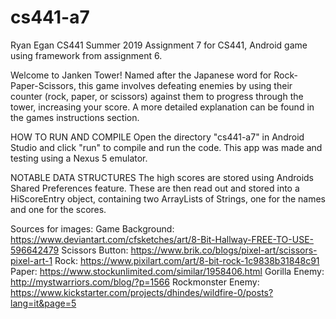 # cs441-a7
Ryan Egan
CS441 Summer 2019
Assignment 7 for CS441, Android game using framework from assignment 6.

Welcome to Janken Tower! Named after the Japanese word for 
Rock-Paper-Scissors, this game involves defeating enemies 
by using their counter (rock, paper, or scissors) against them 
to progress through the tower, increasing your score. 
A more detailed explanation can be found in the games 
instructions section.

HOW TO RUN AND COMPILE
Open the directory "cs441-a7" in Android Studio and click "run" to compile and run the code.
This app was made and testing using a Nexus 5 emulator.

NOTABLE DATA STRUCTURES
The high scores are stored using Androids Shared Preferences feature. These are then read out
and stored into a HiScoreEntry object, containing two ArrayLists of Strings, one for the names
and one for the scores.


Sources for images:
	Game Background: https://www.deviantart.com/cfsketches/art/8-Bit-Hallway-FREE-TO-USE-596642479
	Scissors Button: https://www.brik.co/blogs/pixel-art/scissors-pixel-art-1
	Rock: https://www.pixilart.com/art/8-bit-rock-1c9838b31848c91
	Paper: https://www.stockunlimited.com/similar/1958406.html
	Gorilla Enemy: http://mystwarriors.com/blog/?p=1566
	Rockmonster Enemy: https://www.kickstarter.com/projects/dhindes/wildfire-0/posts?lang=it&page=5
